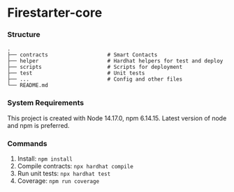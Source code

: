 # Firestarter-core

### Structure

    .
    ├── contracts                   # Smart Contacts
    ├── helper                      # Hardhat helpers for test and deploy
    ├── scripts                     # Scripts for deployment
    ├── test                        # Unit tests
    ├── ...                         # Config and other files
    └── README.md

### System Requirements

This project is created with Node 14.17.0, npm 6.14.15.
Latest version of node and npm is preferred.

### Commands

1. Install: `npm install`
2. Compile contracts: `npx hardhat compile`
3. Run unit tests: `npx hardhat test`
4. Coverage: `npm run coverage`
